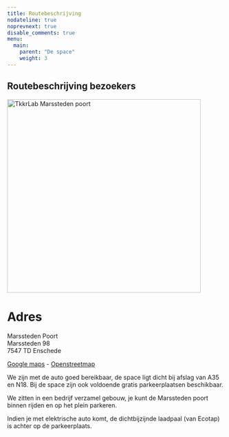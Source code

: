```yaml
---
title: Routebeschrijving
nodateline: true
noprevnext: true
disable_comments: true
menu:
  main:
    parent: "De space"
    weight: 3
---
```


## Routebeschrijving bezoekers



<img alt="TkkrLab Marssteden poort" src="/images/marssteden_poort_web.jpg" width="450px" style="float: center;">

# Adres

Marssteden Poort<br/>
Marssteden 98<br/>
7547 TD Enschede<br/>

[Google maps](https://www.google.com/maps/place/Marssteden+98,+7547+TD+Enschede/) -   [Openstreetmap](https://www.openstreetmap.org/search?query=marssteden%2098%2Censchede#map=19/52.21634/6.82055)

We zijn met de auto goed bereikbaar, de space ligt dicht bij afslag van A35 en N18. Bij de space zijn ook voldoende gratis parkeerplaatsen beschikbaar.

We zitten in een bedrijf verzamel gebouw, je kunt de Marssteden poort binnen rijden en op het plein parkeren.

Indien je met elektrische auto komt, de dichtbijzijnde laadpaal (van Ecotap) is achter op de parkeerplaats.